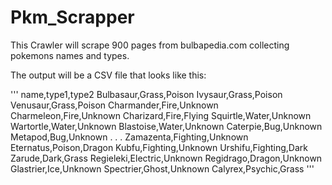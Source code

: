 # Pkm_Scrapper
 This Crawler will scrape 900 pages from bulbapedia.com collecting pokemons names and types.

The output will be a CSV file that looks like this:

'''
name,type1,type2
Bulbasaur,Grass,Poison
Ivysaur,Grass,Poison
Venusaur,Grass,Poison
Charmander,Fire,Unknown
Charmeleon,Fire,Unknown
Charizard,Fire,Flying
Squirtle,Water,Unknown
Wartortle,Water,Unknown
Blastoise,Water,Unknown
Caterpie,Bug,Unknown
Metapod,Bug,Unknown
.
.
.
Zamazenta,Fighting,Unknown
Eternatus,Poison,Dragon
Kubfu,Fighting,Unknown
Urshifu,Fighting,Dark
Zarude,Dark,Grass
Regieleki,Electric,Unknown
Regidrago,Dragon,Unknown
Glastrier,Ice,Unknown
Spectrier,Ghost,Unknown
Calyrex,Psychic,Grass
'''
